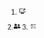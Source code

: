 1.  <svg
                  stroke="currentColor"
                  fill="none"
                  stroke-width="2"
                  viewBox="0 0 24 24"
                  stroke-linecap="round"
                  stroke-linejoin="round"
                  class="h-12 w-12 m-2 p-4 text-[#43a724] bg-[#fdae1e0d]"
                  height="1em"
                  width="1em"
                  xmlns="http://www.w3.org/2000/svg"
                >
                  <path
                    d="M21 12v3a1 1 0 0 1 -1 1h-16a1 1 0 0 1 -1 -1v-10a1 1 0 0 1 1 -1h9"
                  ></path>
                  <path d="M7 20l10 0"></path>
                  <path d="M9 16l0 4"></path>
                  <path d="M15 16l0 4"></path>
                  <path d="M17 4h4v4"></path>
                  <path d="M16 9l5 -5"></path>
                </svg>

2.<svg
                  stroke="currentColor"
                  fill="currentColor"
                  stroke-width="0"
                  viewBox="0 0 640 512"
                  class="h-12 w-12 m-2 p-4 text-[#43a724] bg-[#fdae1e0d]"
                  height="1em"
                  width="1em"
                  xmlns="http://www.w3.org/2000/svg"
                >
                  <path
                    d="M192 256c61.9 0 112-50.1 112-112S253.9 32 192 32 80 82.1 80 144s50.1 112 112 112zm76.8 32h-8.3c-20.8 10-43.9 16-68.5 16s-47.6-6-68.5-16h-8.3C51.6 288 0 339.6 0 403.2V432c0 26.5 21.5 48 48 48h288c26.5 0 48-21.5 48-48v-28.8c0-63.6-51.6-115.2-115.2-115.2zM480 256c53 0 96-43 96-96s-43-96-96-96-96 43-96 96 43 96 96 96zm48 32h-3.8c-13.9 4.8-28.6 8-44.2 8s-30.3-3.2-44.2-8H432c-20.4 0-39.2 5.9-55.7 15.4 24.4 26.3 39.7 61.2 39.7 99.8v38.4c0 2.2-.5 4.3-.6 6.4H592c26.5 0 48-21.5 48-48 0-61.9-50.1-112-112-112z"
                  ></path>
                </svg>
3. <svg
                  stroke="currentColor"
                  fill="currentColor"
                  stroke-width="0"
                  viewBox="0 0 24 24"
                  class="h-12 w-12 m-2 p-4 text-[#43a724] bg-[#fdae1e0d]"
                  height="1em"
                  width="1em"
                  xmlns="http://www.w3.org/2000/svg"
                >
                  <path
                    d="M3 6a1 1 0 0 1 1-1h5a1 1 0 0 1 1 1v5a1 1 0 0 1-1 1H4a1 1 0 0 1-1-1Zm1.5 4.5h4v-4h-4Zm8.25-5a.75.75 0 0 0 0 1.5h7.5a.75.75 0 0 0 0-1.5h-7.5Zm0 6a.75.75 0 0 0 0 1.5h7.5a.75.75 0 0 0 0-1.5h-7.5Zm0 6a.75.75 0 0 0 0 1.5h7.5a.75.75 0 0 0 0-1.5h-7.5Zm-2.97-2.53a.75.75 0 0 1 0 1.06l-3.5 3.5a.75.75 0 0 1-1.06 0l-2-2a.75.75 0 1 1 1.06-1.06l1.47 1.47 2.97-2.97a.75.75 0 0 1 1.06 0Z"
                  ></path>
                </svg>